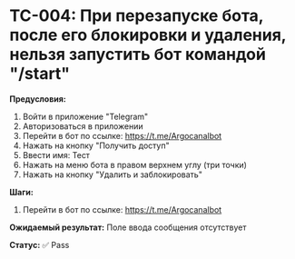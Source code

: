 # TC-004: При перезапуске бота, после его блокировки и удаления, нельзя запустить бот командой "/start"


**Предусловия:**
1. Войти в приложение "Telegram"
2. Авторизоваться в приложении
3. Перейти в бот по ссылке: https://t.me/Argocanalbot
4. Нажать на кнопку "Получить доступ"
5. Ввести имя: Тест
6. Нажать на меню бота в правом верхнем углу (три точки)
7. Нажать на кнопку "Удалить и заблокировать"

**Шаги:**
1. Перейти в бот по ссылке: https://t.me/Argocanalbot

**Ожидаемый результат:**
Поле ввода сообщения отсутствует

**Статус:** ✅ Pass
